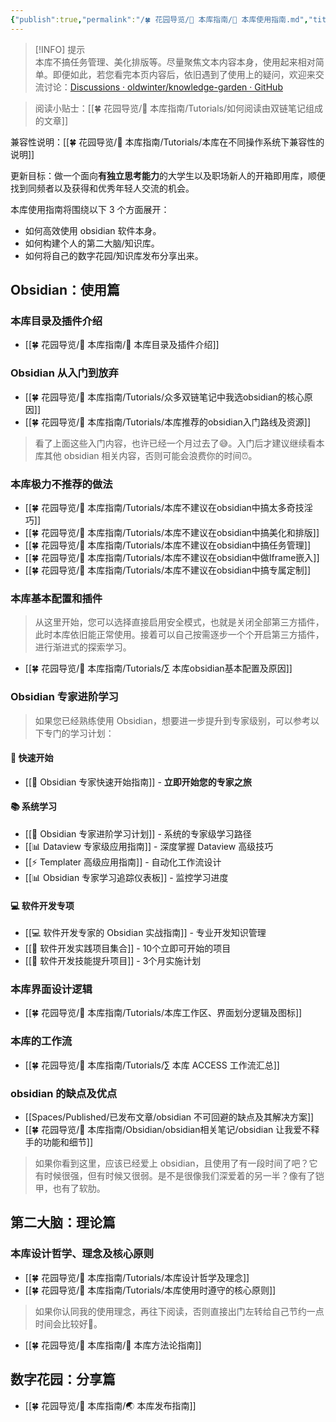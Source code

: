 ```yaml
---
{"publish":true,"permalink":"/🍀 花园导览/🧰 本库指南/🧰 本库使用指南.md","title":"🧰 本库使用指南","created":"2022-08-16","modified":"2025-07-07","published":"2025-07-07T17:41:01.183+08:00","cssclasses":""}
---
```



>[!INFO] 提示  
> 本库不搞任务管理、美化排版等。尽量聚焦文本内容本身，使用起来相对简单。即便如此，若您看完本页内容后，依旧遇到了使用上的疑问，欢迎来交流讨论：[Discussions · oldwinter/knowledge-garden · GitHub](https://github.com/oldwinter/knowledge-garden/discussions)

> 阅读小贴士：[[🍀 花园导览/🧰 本库指南/Tutorials/如何阅读由双链笔记组成的文章]]

兼容性说明：[[🍀 花园导览/🧰 本库指南/Tutorials/本库在不同操作系统下兼容性的说明]]

更新目标：做一个面向**有独立思考能力**的大学生以及职场新人的开箱即用库，顺便找到同频者以及获得和优秀年轻人交流的机会。

本库使用指南将围绕以下 3 个方面展开：

- 如何高效使用 obsidian 软件本身。
- 如何构建个人的第二大脑/知识库。
- 如何将自己的数字花园/知识库发布分享出来。

## Obsidian：使用篇

### 本库目录及插件介绍

- [[🍀 花园导览/🧰 本库指南/📂 本库目录及插件介绍]]

### Obsidian 从入门到放弃

- [[🍀 花园导览/🧰 本库指南/Tutorials/众多双链笔记中我选obsidian的核心原因]]
- [[🍀 花园导览/🧰 本库指南/Tutorials/本库推荐的obsidian入门路线及资源]]

>看了上面这些入门内容，也许已经一个月过去了😅。入门后才建议继续看本库其他 obsidian 相关内容，否则可能会浪费你的时间⏰。

### 本库极力不推荐的做法

- [[🍀 花园导览/🧰 本库指南/Tutorials/本库不建议在obsidian中搞太多奇技淫巧]]
- [[🍀 花园导览/🧰 本库指南/Tutorials/本库不建议在obsidian中搞美化和排版]]
- [[🍀 花园导览/🧰 本库指南/Tutorials/本库不建议在obsidian中搞任务管理]]
- [[🍀 花园导览/🧰 本库指南/Tutorials/本库不建议在obsidian中做Iframe嵌入]]
- [[🍀 花园导览/🧰 本库指南/Tutorials/本库不建议在obsidian中搞专属定制]]

### 本库基本配置和插件

> 从这里开始，您可以选择直接启用安全模式，也就是关闭全部第三方插件，此时本库依旧能正常使用。接着可以自己按需逐步一个个开启第三方插件，进行渐进式的探索学习。

- [[🍀 花园导览/🧰 本库指南/Tutorials/∑ 本库obsidian基本配置及原因]]

### Obsidian 专家进阶学习

> 如果您已经熟练使用 Obsidian，想要进一步提升到专家级别，可以参考以下专门的学习计划：

#### 🚀 快速开始

- [[🚀 Obsidian 专家快速开始指南]] - **立即开始您的专家之旅**

#### 📚 系统学习

- [[🎯 Obsidian 专家进阶学习计划]] - 系统的专家级学习路径
- [[📊 Dataview 专家级应用指南]] - 深度掌握 Dataview 高级技巧
- [[⚡ Templater 高级应用指南]] - 自动化工作流设计
- [[📊 Obsidian 专家学习追踪仪表板]] - 监控学习进度

#### 💻 软件开发专项

- [[💻 软件开发专家的 Obsidian 实战指南]] - 专业开发知识管理
- [[🚀 软件开发实践项目集合]] - 10个立即可开始的项目
- [[🚀 软件开发技能提升项目]] - 3个月实施计划

### 本库界面设计逻辑

- [[🍀 花园导览/🧰 本库指南/Tutorials/本库工作区、界面划分逻辑及图标]]

### 本库的工作流

- [[🍀 花园导览/🧰 本库指南/Tutorials/∑ 本库 ACCESS 工作流汇总]]

### obsidian 的缺点及优点

- [[Spaces/Published/已发布文章/obsidian 不可回避的缺点及其解决方案]]
- [[🍀 花园导览/🧰 本库指南/Obsidian/obsidian相关笔记/obsidian 让我爱不释手的功能和细节]]

>如果你看到这里，应该已经爱上 obsidian，且使用了有一段时间了吧？它有时候很强，但有时候又很弱。是不是很像我们深爱着的另一半？像有了铠甲，也有了软肋。

## 第二大脑：理论篇

### 本库设计哲学、理念及核心原则

- [[🍀 花园导览/🧰 本库指南/Tutorials/本库设计哲学及理念]]
- [[🍀 花园导览/🧰 本库指南/Tutorials/本库使用时遵守的核心原则]]

>如果你认同我的使用理念，再往下阅读，否则直接出门左转给自己节约一点时间会比较好🤣。

- [[🍀 花园导览/🧰 本库指南/🍫 本库方法论指南]]

## 数字花园：分享篇

- [[🍀 花园导览/🧰 本库指南/🌏 本库发布指南]]
